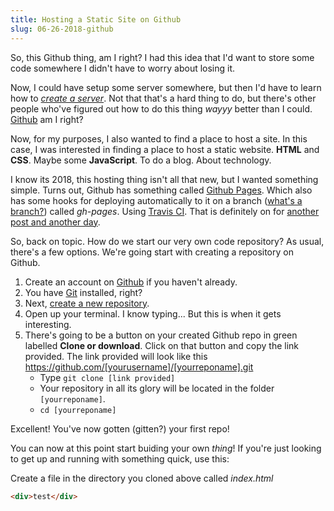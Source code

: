 ```yaml
---
title: Hosting a Static Site on Github
slug: 06-26-2018-github
---
```


So, this Github thing, am I right? I had this idea that I'd want to store some code somewhere I didn't have to worry about losing it. 

Now, I could have setup some server somewhere, but then I'd have to learn how to [_create a server_](http://lmgtfy.com/?q=how+to+create+a+git+server). Not that that's a hard thing to do, but there's other people who've figured out how to do this thing _wayyy_ better than I could. [Github](https://github.com) am I right?

Now, for my purposes, I also wanted to find a place to host a site. In this case, I was interested in finding a place to host a static website. __HTML__ and __CSS__. Maybe some __JavaScript__. To do a blog. About technology.

I know its 2018, this hosting thing isn't all that new, but I wanted something simple. Turns out, Github has something called [Github Pages](https://pages.github.com/). Which also has some hooks for deploying automatically to it on a branch ([what's a branch?](http://lmgtfy.com/?q=git+branches)) called _gh-pages_. Using [Travis CI](https://travis-ci.org/). That is definitely on for [another post and another day](/blog/post/travis-ci).

So, back on topic. How do we start our very own code repository? As usual, there's a few options. We're going start with creating a repository on Github.

1. Create an account on [Github](https://github.com/join?source=header-home) if you haven't already.
2. You have [Git](https://git-scm.com/downloads) installed, right?
3. Next, [create a new repository](https://github.com/new). 
4. Open up your terminal. I know typing... But this is when it gets interesting.
5. There's going to be a button on your created Github repo in green labelled __Clone or download__. Click on that button and copy the link provided. The link provided will look like this https://github.com/[yourusername]/[yourreponame].git
   * Type `git clone [link provided]`
   * Your repository in all its glory will be located in the folder `[yourreponame]`. 
   * `cd [yourreponame]`

Excellent! You've now gotten (gitten?) your first repo!

You can now at this point start buiding your own _thing_! If you're just looking to get up and running with something quick, use this:

Create a file in the directory you cloned above called _index.html_

```html
<div>test</div>
```